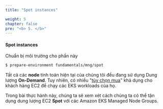 ```yaml
---
title: "Spot instances"

weight: 5
chapter: false
pre: "<b> 5. </b>"
---
```



#### Spot instances


Chuẩn bị môi trường cho phần này

```bash
$ prepare-environment fundamentals/mng/spot
```

Tất cả các **node** tính toán hiện tại của chúng tôi đều đang sử dụng Dung lượng **On-Demand**. Tuy nhiên, có nhiều "[tùy chọn mua](https://docs.aws.amazon.com/AWSEC2/latest/UserGuide/instance-purchasing-options.html)" khả dụng cho khách hàng EC2 để chạy các EKS workloads của họ.

Trong bài thực hành này, chúng ta sẽ xem xét cách chúng ta có thể tận dụng dung lượng EC2 **Spot** với các Amazon EKS Managed Node Groups.